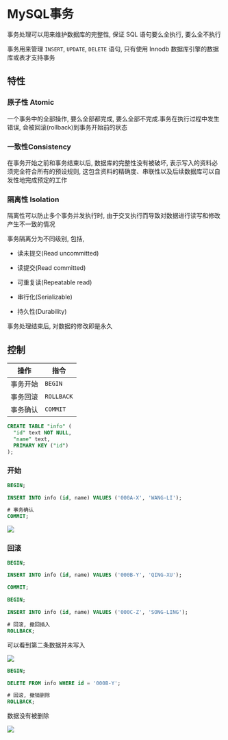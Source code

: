<!--
 * @Brief        : 
 * @Author       : dmjcb@outlook.com
 * @Date         : 2021-01-16 17:59:35
 * @LastEditors  : dmjcb@outlook.com
 * @LastEditTime : 2024-09-07 00:42:52
-->

# MySQL事务

事务处理可以用来维护数据库的完整性, 保证 SQL 语句要么全执行, 要么全不执行

事务用来管理 `INSERT`, `UPDATE`, `DELETE` 语句, 只有使用 Innodb 数据库引擎的数据库或表才支持事务

## 特性

### 原子性 Atomic

一个事务中的全部操作, 要么全部都完成, 要么全部不完成.事务在执行过程中发生错误, 会被回滚(rollback)到事务开始前的状态

### 一致性Consistency

在事务开始之前和事务结束以后, 数据库的完整性没有被破坏, 表示写入的资料必须完全符合所有的预设规则, 这包含资料的精确度、串联性以及后续数据库可以自发性地完成预定的工作

### 隔离性 Isolation

隔离性可以防止多个事务并发执行时, 由于交叉执行而导致对数据进行读写和修改产生不一致的情况

事务隔离分为不同级别, 包括, 

- 读未提交(Read uncommitted)

- 读提交(Read committed)

- 可重复读(Repeatable read)

- 串行化(Serializable)

- 持久性(Durability)

事务处理结束后, 对数据的修改即是永久

## 控制

| 操作     | 指令       |
| -------- | ---------- |
| 事务开始 | `BEGIN`    |
| 事务回滚 | `ROLLBACK` |
| 事务确认 | `COMMIT`   |

```sql
CREATE TABLE "info" (
  "id" text NOT NULL, 
  "name" text, 
  PRIMARY KEY ("id")
);
```

### 开始

```sql
BEGIN;

INSERT INTO info (id, name) VALUES ('000A-X', 'WANG-LI');

# 事务确认
COMMIT;
```

![](/.imgur/20200712233125.png)

### 回滚

```sql
BEGIN;

INSERT INTO info (id, name) VALUES ('000B-Y', 'QING-XU');

COMMIT;

BEGIN;

INSERT INTO info (id, name) VALUES ('000C-Z', 'SONG-LING');

# 回滚, 撤回插入
ROLLBACK;
```

可以看到第二条数据并未写入

![](/.imgur/20200712235320.png)

```sql
BEGIN;

DELETE FROM info WHERE id = '000B-Y';

# 回滚, 撤销删除
ROLLBACK;
```

数据没有被删除

![](/.imgur/20200713000345.png)